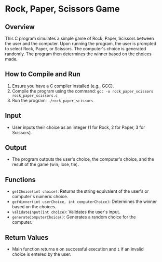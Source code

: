 # Rock, Paper, Scissors Game

## Overview
This C program simulates a simple game of Rock, Paper, Scissors between the user and the computer. Upon running the program, the user is prompted to select Rock, Paper, or Scissors. The computer's choice is generated randomly. The program then determines the winner based on the choices made.

## How to Compile and Run
1. Ensure you have a C compiler installed (e.g., GCC).
2. Compile the program using the command: `gcc -o rock_paper_scissors rock_paper_scissors.c`
3. Run the program: `./rock_paper_scissors`

## Input
- User inputs their choice as an integer (1 for Rock, 2 for Paper, 3 for Scissors).

## Output
- The program outputs the user's choice, the computer's choice, and the result of the game (win, lose, tie).

## Functions
- `getChoice(int choice)`: Returns the string equivalent of the user's or computer's numeric choice.
- `getWinner(int userChoice, int computerChoice)`: Determines the winner based on the choices.
- `validateInput(int choice)`: Validates the user's input.
- `generateComputerChoice()`: Generates a random choice for the computer.

## Return Values
- Main function returns `0` on successful execution and `1` if an invalid choice is entered by the user.

